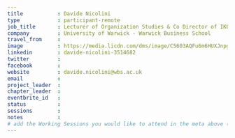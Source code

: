```yaml
---
title           : Davide Nicolini
type            : participant-remote
job_title       : Lecturer of Organization Studies & Co Director of IKON Research Unit
company         : University of Warwick - Warwick Business School
travel_from     :
image           : https://media.licdn.com/dms/image/C5603AQFu6m6HUXJnpg/profile-displayphoto-shrink_800_800/0?e=1533772800&v=beta&t=yhFpQGvpmPnaulQ6jO4F74xJLc8HVVEWgbQcP68VIdM
linkedin        : davide-nicolini-3514682
twitter         :
facebook        :
website         : davide.nicolini@wbs.ac.uk
email           :
project_leader  :
chapter_leader  :
eventbrite_id   :
status          :
sessions        :
notes           :
# add the Working Sessions you would like to attend in the meta above (use the session's title) e.g. sessions (one per line): -Security Playbooks Diagrams -Hackathon Daily Sessions
---
```


<!-- put more details about participant here -->
